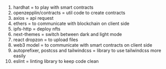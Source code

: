 1. hardhat = to play with smart contracts
2. openzepplin/contracts = util code to create contracts
3. axios = api request
4. ethers = to communicate with blockchain on client side
5. ipfs-http = deploy nfts
6. next-themes = switch between dark and light mode
7. react dropzon = to upload files
8. web3 model = to communicate with smart contracts on client side
9. autoprefixer, postcss and tailwindcss = library to use tailwindcss more easily
10. eslint = linting library to keep code clean
